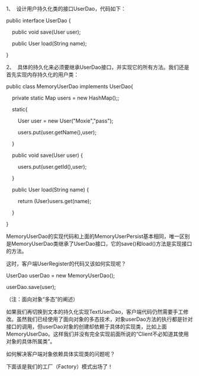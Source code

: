 1、  设计用户持久化类的接口UserDao，代码如下：

public interface UserDao {

    public void save(User user);

    public User load(String name);

}

2、  具体的持久化来必须要继承UserDao接口，并实现它的所有方法。我们还是首先实现内存持久化的用户类：

public class MemoryUserDao implements UserDao{

    private static Map users = new HashMap();;

    static{

        User user = new User("Moxie","pass");

        users.put(user.getName(),user);

    }

    public void save(User user) {

        users.put(user.getId(),user);

    }

    public User load(String name) {

        return (User)users.get(name);

    }

}

MemoryUserDao的实现代码和上面的MemoryUserPersist基本相同，唯一区别是MemoryUserDao类继承了UserDao接口，它的save()和load()方法是实现接口的方法。

这时，客户端UserRegister的代码又该如何实现呢？

UserDao userDao = new MemoryUserDao();

userDao.save(user);

（注：面向对象“多态”的阐述）

如果我们再切换到文本的持久化实现TextUserDao，客户端代码仍然需要手工修改。虽然我们已经使用了面向对象的多态技术，对象userDao方法的执行都是针对接口的调用，但userDao对象的创建却依赖于具体的实现类，比如上面MemoryUserDao。这样我们并没有完全实现前面所说的“Client不必知道其使用对象的具体所属类”。

如何解决客户端对象依赖具体实现类的问题呢？

下面该是我们的工厂（Factory）模式出场了！